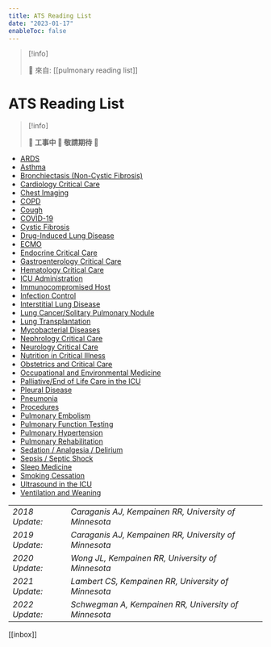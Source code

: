 ```yaml
---
title: ATS Reading List
date: "2023-01-17"
enableToc: false
---
```


> [!info]
>
> 🌱 來自: [[pulmonary reading list]]

# ATS Reading List

> [!info]
>
> **👷 工事中 🌱 敬請期待 🚧**

*   [ARDS][2]
*   [Asthma][3]
*   [Bronchiectasis (Non-Cystic Fibrosis)][4]
*   [Cardiology Critical Care][5]
*   [Chest Imaging][6]
*   [COPD][7]
*   [Cough][8]
*   [COVID-19][9]
*   [Cystic Fibrosis][10]
*   [Drug-Induced Lung Disease][11]
*   [ECMO][12]
*   [Endocrine Critical Care][13]
*   [Gastroenterology Critical Care][14]
*   [Hematology Critical Care][15]
*   [ICU Administration][16]
*   [Immunocompromised Host][17]
*   [Infection Control][18]
*   [Interstitial Lung Disease][19]
*   [Lung Cancer/Solitary Pulmonary Nodule][20]
*   [Lung Transplantation][21]
*   [Mycobacterial Diseases][22]
*   [Nephrology Critical Care][23]
*   [Neurology Critical Care][24]
*   [Nutrition in Critical Illness][25]
*   [Obstetrics and Critical Care][26]
*   [Occupational and Environmental Medicine][27]
*   [Palliative/End of Life Care in the ICU][28]
*   [Pleural Disease][29]
*   [Pneumonia][30]
*   [Procedures][31]
*   [Pulmonary Embolism][32]
*   [Pulmonary Function Testing][33]
*   [Pulmonary Hypertension][34]
*   [Pulmonary Rehabilitation][35]
*   [Sedation / Analgesia / Delirium][36]
*   [Sepsis / Septic Shock][37]
*   [Sleep Medicine][38]
*   [Smoking Cessation][39]
*   [Ultrasound in the ICU][40]
*   [Ventilation and Weaning][41]

<table><tbody><tr><td><em><em>2018 Update:</em></em></td><td><em><em>Caraganis AJ, Kempainen RR, University of Minnesota</em></em></td></tr><tr><td><em>2019 Update:</em></td><td><em>Caraganis AJ, Kempainen RR, University of Minnesota</em></td></tr><tr><td><em>2020 Update:</em></td><td><em>Wong JL, Kempainen RR, University of Minnesota</em></td></tr><tr><td><em>2021 Update:</em></td><td><em>Lambert CS, Kempainen RR, University of Minnesota</em></td></tr><tr><td><em>2022 Update:</em></td><td><em>Schwegman A, Kempainen RR, University of Minnesota</em></td></tr></tbody></table>

[1]: mailto:kempa001@umn.edu
[2]: https://www.thoracic.org/professionals/career-development/residents-medical-students/ats-reading-list/adult/ards.php
[3]: https://www.thoracic.org/professionals/career-development/residents-medical-students/ats-reading-list/adult/asthma.php
[4]: https://www.thoracic.org/professionals/career-development/residents-medical-students/ats-reading-list/adult/bronchiectasis-non-cystic-fibrosis.php
[5]: https://www.thoracic.org/professionals/career-development/residents-medical-students/ats-reading-list/adult/cardiology-critical-care.php
[6]: https://www.thoracic.org/professionals/career-development/residents-medical-students/ats-reading-list/adult/chest-imaging.php
[7]: https://www.thoracic.org/professionals/career-development/residents-medical-students/ats-reading-list/adult/copd.php
[8]: https://www.thoracic.org/professionals/career-development/residents-medical-students/ats-reading-list/adult/cough.php
[9]: https://www.thoracic.org/professionals/career-development/residents-medical-students/ats-reading-list/adult/covid-19.php
[10]: https://www.thoracic.org/professionals/career-development/residents-medical-students/ats-reading-list/adult/cystic-fibrosis.php
[11]: http://www.pneumotox.com/
[12]: https://www.thoracic.org/professionals/career-development/residents-medical-students/ats-reading-list/adult/ecmo.php
[13]: https://www.thoracic.org/professionals/career-development/residents-medical-students/ats-reading-list/adult/endocrine-critical-care.php
[14]: https://www.thoracic.org/professionals/career-development/residents-medical-students/ats-reading-list/adult/gastroenterology-critical-care.php
[15]: https://www.thoracic.org/professionals/career-development/residents-medical-students/ats-reading-list/adult/hematology-critical-care.php
[16]: https://www.thoracic.org/professionals/career-development/residents-medical-students/ats-reading-list/adult/icu-administration.php
[17]: https://www.thoracic.org/professionals/career-development/residents-medical-students/ats-reading-list/adult/immunocompromised-host.php
[18]: https://www.thoracic.org/professionals/career-development/residents-medical-students/ats-reading-list/adult/infection-control.php
[19]: https://www.thoracic.org/professionals/career-development/residents-medical-students/ats-reading-list/adult/interstitial-lung-disease.php
[20]: https://www.thoracic.org/professionals/career-development/residents-medical-students/ats-reading-list/adult/lung-cancersolitary-pulmonary-nodule.php
[21]: https://www.thoracic.org/professionals/career-development/residents-medical-students/ats-reading-list/adult/lung-transplantation.php
[22]: https://www.thoracic.org/professionals/career-development/residents-medical-students/ats-reading-list/adult/mycobacterial-diseases.php
[23]: https://www.thoracic.org/professionals/career-development/residents-medical-students/ats-reading-list/adult/nephrology-critical-care.php
[24]: https://www.thoracic.org/professionals/career-development/residents-medical-students/ats-reading-list/adult/neurology-critical-care.php
[25]: https://www.thoracic.org/professionals/career-development/residents-medical-students/ats-reading-list/adult/nutrition-in-critical-illness.php
[26]: https://www.thoracic.org/professionals/career-development/residents-medical-students/ats-reading-list/adult/obstetrics-and-critical-care.php
[27]: https://www.thoracic.org/professionals/career-development/residents-medical-students/ats-reading-list/adult/occupational-and-environmental-medicine.php
[28]: https://www.thoracic.org/professionals/career-development/residents-medical-students/ats-reading-list/adult/palliative-care.php
[29]: https://www.thoracic.org/professionals/career-development/residents-medical-students/ats-reading-list/adult/pleural-disease.php
[30]: https://www.thoracic.org/professionals/career-development/residents-medical-students/ats-reading-list/adult/pneumonia.php
[31]: https://www.thoracic.org/professionals/career-development/residents-medical-students/ats-reading-list/adult/procedures.php
[32]: https://www.thoracic.org/professionals/career-development/residents-medical-students/ats-reading-list/adult/pulmonary-embolism.php
[33]: https://www.thoracic.org/professionals/career-development/residents-medical-students/ats-reading-list/adult/pulmonary-function-testing.php
[34]: https://www.thoracic.org/professionals/career-development/residents-medical-students/ats-reading-list/adult/pulmonary-hypertension.php
[35]: https://www.thoracic.org/professionals/career-development/residents-medical-students/ats-reading-list/adult/pulmonary-rehabilitation.php
[36]: https://www.thoracic.org/professionals/career-development/residents-medical-students/ats-reading-list/adult/sedation-analgesia-delerium.php
[37]: https://www.thoracic.org/professionals/career-development/residents-medical-students/ats-reading-list/adult/sepsis-septic-shock.php
[38]: https://www.thoracic.org/professionals/career-development/residents-medical-students/ats-reading-list/adult/sleep-medicine.php
[39]: https://www.thoracic.org/professionals/career-development/residents-medical-students/ats-reading-list/adult/smoking-cessation.php
[40]: https://www.thoracic.org/professionals/career-development/residents-medical-students/ats-reading-list/adult/ultrasound-in-the-icu.php
[41]: https://www.thoracic.org/professionals/career-development/residents-medical-students/ats-reading-list/adult/ventilation-and-weaning.php

[[inbox]]
